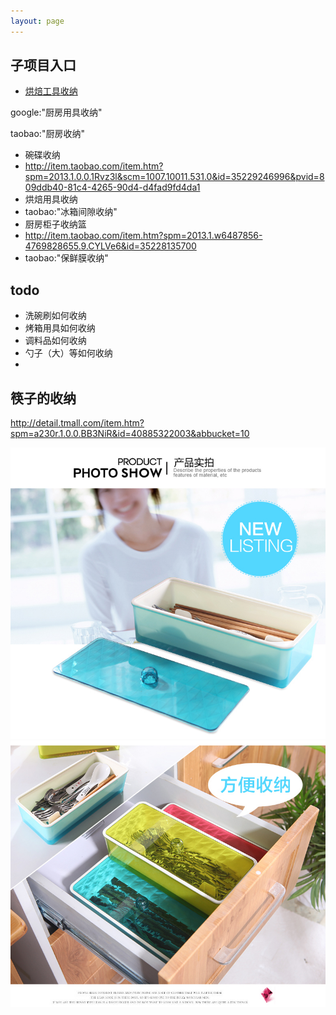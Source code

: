 ```yaml
---
layout: page
---
```


## 子项目入口

- [烘焙工具收纳](烘焙工具收纳)

google:"厨房用具收纳"

taobao:"厨房收纳"

- 碗碟收纳
- http://item.taobao.com/item.htm?spm=2013.1.0.0.1Rvz3l&scm=1007.10011.531.0&id=35229246996&pvid=809ddb40-81c4-4265-90d4-d4fad9fd4da1
- 烘焙用具收纳
- taobao:"冰箱间隙收纳"
- 厨房柜子收纳篮
- http://item.taobao.com/item.htm?spm=2013.1.w6487856-4769828655.9.CYLVe6&id=35228135700
- taobao:"保鲜膜收纳"

## todo

- 洗碗刷如何收纳
- 烤箱用具如何收纳
- 调料品如何收纳
- 勺子（大）等如何收纳
-

## 筷子的收纳

http://detail.tmall.com/item.htm?spm=a230r.1.0.0.BB3NiR&id=40885322003&abbucket=10

![](/attachments/TB2gl37aXXXXXXPXpXXXXXXXXXX_!!2024094857.jpg)
![](/attachments/TB2O1U9aXXXXXb_XXXXXXXXXXXX_!!2024094857.jpg)

